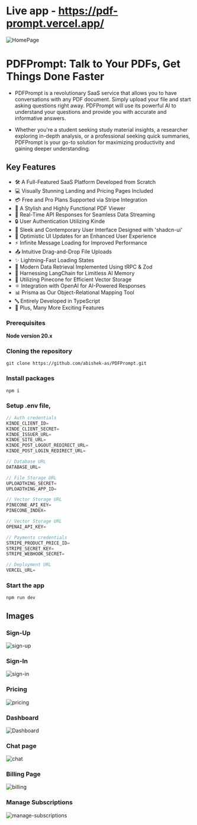 # Live app - https://pdf-prompt.vercel.app/

![HomePage](images/homepage.png)

# PDFPrompt: Talk to Your PDFs, Get Things Done Faster

-   PDFPrompt is a revolutionary SaaS service that allows you to have conversations with any PDF document. Simply upload your file and start asking questions right away. PDFPrompt will use its powerful AI to understand your questions and provide you with accurate and informative answers.

-   Whether you're a student seeking study material insights, a researcher exploring in-depth analysis, or a professional seeking quick summaries, PDFPrompt is your go-to solution for maximizing productivity and gaining deeper understanding.

## Key Features

-   🛠️ A Full-Featured SaaS Platform Developed from Scratch
-   💻 Visually Stunning Landing and Pricing Pages Included
-   💳 Free and Pro Plans Supported via Stripe Integration
-   📄 A Stylish and Highly Functional PDF Viewer
-   🔄 Real-Time API Responses for Seamless Data Streaming
-   🔒 User Authentication Utilizing Kinde
-   🎨 Sleek and Contemporary User Interface Designed with 'shadcn-ui'
-   🚀 Optimistic UI Updates for an Enhanced User Experience
-   ⚡ Infinite Message Loading for Improved Performance
-   📤 Intuitive Drag-and-Drop File Uploads
-   ✨ Lightning-Fast Loading States
-   🔧 Modern Data Retrieval Implemented Using tRPC & Zod
-   🧠 Harnessing LangChain for Limitless AI Memory
-   🌲 Utilizing Pinecone for Efficient Vector Storage
-   ⚛️ Integration with OpenAI for AI-Powered Responses
-   📊 Prisma as Our Object-Relational Mapping Tool
-   🔤 Entirely Developed in TypeScript
-   🎁 Plus, Many More Exciting Features

### Prerequisites

**Node version 20.x**

### Cloning the repository

```shell
git clone https://github.com/abishek-as/PDFPrompt.git
```

### Install packages

```shell
npm i
```

### Setup .env file,

```js
// Auth credentials
KINDE_CLIENT_ID=
KINDE_CLIENT_SECRET=
KINDE_ISSUER_URL=
KINDE_SITE_URL=
KINDE_POST_LOGOUT_REDIRECT_URL=
KINDE_POST_LOGIN_REDIRECT_URL=

// Database URL
DATABASE_URL=

// File Storage URL
UPLOADTHING_SECRET=
UPLOADTHING_APP_ID=

// Vector Storage URL
PINECONE_API_KEY=
PINECONE_INDEX=

// Vector Storage URL
OPENAI_API_KEY=

// Payments credentials
STRIPE_PRODUCT_PRICE_ID=
STRIPE_SECRET_KEY=
STRIPE_WEBHOOK_SECRET=

// Deployment URL
VERCEL_URL=
```

### Start the app

```shell
npm run dev
```

## Images

### Sign-Up

![sign-up](images/sign-up.png)

### Sign-In

![sign-in](images/sign.png)

### Pricing

![pricing](images/pricing.png)

### Dashboard

![Dashboard](images/dashboard.png)

### Chat page

![chat](images/chat.png)

### Billing Page

![billing](images/billing.png)

### Manage Subscriptions

![manage-subscriptions](images/manage-sub.png)
